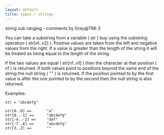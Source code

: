 ```yaml
---
layout: default
title: types / strings
---
```


string sub ranging - comments by Grey@TMI-2

You can take a substring from a variable ( str ) buy using the substring
operation ( str[n1..n2] ). Positive values are taken from the left and
negative values from the right. If a value is greater than the length of
the string it will be treated as being equal to the length of the string.

If the two values are equal ( str[n1..n1] ) then the character at that
position ( n1 ) is returned. If both values point to positions beyond
the same end of the string the null string ( "" ) is returned. If the
position pointed to by the first value is after the one pointed to by
the second then the null string is also returned.

Examples:

    str = "abcdefg"

    str[0..0] ==       "a"
    str[0..-1] ==      "abcdefg"
    str[-4..-2] ==     "def"
    str[-7..6] ==      "abcdefg"
    str[3..2] ==       ""
